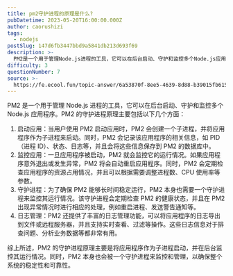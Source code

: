 ```yaml
---
title: pm2守护进程的原理是什么?
pubDatetime: 2023-05-20T16:00:00.000Z
author: caorushizi
tags:
  - nodejs
postSlug: 147d6fb3447bbd9a5841db213d693f69
description: >-
  PM2是一个用于管理Node.js进程的工具，它可以在后台启动、守护和监控多个Node.js应用程序。PM2的守护进程原理主要包括以下几个方面：1.启动应用：当用户使用PM2启动应用时，PM2会创建一
difficulty: 3
questionNumber: 7
source: >-
  https://fe.ecool.fun/topic-answer/6a53870f-8ee5-4639-8d88-b39015fb615e?orderBy=updateTime&order=desc&tagId=18
---
```


PM2 是一个用于管理 Node.js 进程的工具，它可以在后台启动、守护和监控多个 Node.js 应用程序。PM2 的守护进程原理主要包括以下几个方面：

1.  启动应用：当用户使用 PM2 启动应用时，PM2 会创建一个子进程，并将应用程序作为子进程来启动。同时，PM2 会记录该应用程序的相关信息，如 PID（进程 ID）、状态、日志等，并且会将这些信息保存到 PM2 的数据库中。
2.  监控应用：一旦应用程序被启动，PM2 就会监控它的运行情况。如果应用程序意外退出或发生异常，PM2 将会自动重启应用程序。同时，PM2 会定期检查应用程序的资源占用情况，并且可以根据需要调整进程数、CPU 使用率等参数。
3.  守护进程：为了确保 PM2 能够长时间稳定运行，PM2 本身也需要一个守护进程来监控其运行情况。该守护进程会定期检查 PM2 的健康状态，并且在 PM2 出现异常情况时进行相应的处理，例如重启进程、发送警告通知等。
4.  日志管理：PM2 还提供了丰富的日志管理功能，可以将应用程序的日志导出到文件或远程服务器，并且支持实时查看、过滤等操作。这些日志信息对于排查问题、分析业务数据等都非常有用。

综上所述，PM2 的守护进程原理主要是将应用程序作为子进程启动，并在后台监控其运行情况。同时，PM2 本身也会被一个守护进程来监控和管理，以确保整个系统的稳定性和可靠性。

